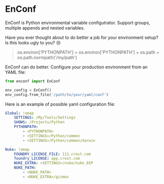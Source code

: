 # EnConf

EnConf is Python environmental variable configutrator. Support groups, multiple appends and nested variables.

Have you ever thought about to do better a job for your environment setup? Is this looks ugly to you? :unamused:

> os.environ['PYTHONPATH'] = os.environ['PYTHONPATH'] + os.path + os.path.normpath('/my/path')


EnConf can do better. Configure your production environment from an YAML file:
```python
from enconf import EnConf

env_config = EnConf()
env_config.from_file('/path/to/your/yaml/conf')
```

Here is an example of possible yaml configuration file:
```yaml
Global: !omap
    SETTINGS: /My/Tools/Settings
    SHOWS: /Projects/Python
    PYTHONPATH:
        - <PYTHONPATH>
        - <SETTINGS>/Python/common
        - <SETTINGS>/Python/common/darwin

Nuke: !omap
    FOUNDRY_LICENSE_FILE: 111.crest.com
    foundry_LICENSE: app.crest.com
    NUKE_EXTRA: <SETTINGS>/nuke/nuke_EEP
    NUKE_PATH:
        - <NUKE_PATH>
        - <NUKE_EXTRA>/gizmos
```


